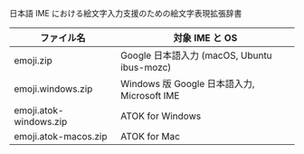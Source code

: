 日本語 IME における絵文字入力支援のための絵文字表現拡張辞書

| ファイル名 | 対象 IME と OS |
|---|---|
| emoji.zip | Google 日本語入力 (macOS, Ubuntu ibus-mozc) |
| emoji.windows.zip | Windows 版 Google 日本語入力, Microsoft IME |
| emoji.atok-windows.zip | ATOK for Windows |
| emoji.atok-macos.zip | ATOK for Mac |
